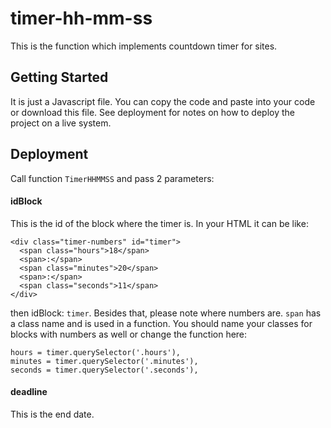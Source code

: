 # timer-hh-mm-ss

This is the function which implements countdown timer for sites.

## Getting Started

It is just a Javascript file. You can copy the code and paste into your code or download this file. See deployment for notes on how to deploy the project on a live system.

## Deployment

Call function `TimerHHMMSS` and pass 2 parameters:

#### idBlock

This is the id of the block where the timer is.
In your HTML it can be like:

```
<div class="timer-numbers" id="timer">
  <span class="hours">18</span>
  <span>:</span>
  <span class="minutes">20</span>
  <span>:</span>
  <span class="seconds">11</span>
</div>
```

then idBlock: `timer`.
Besides that, please note where numbers are. `span` has a class name and is used in a function. You should name your classes for blocks with numbers as well or change the function here:

```
hours = timer.querySelector('.hours'),
minutes = timer.querySelector('.minutes'),
seconds = timer.querySelector('.seconds'),
```

#### deadline

This is the end date.

